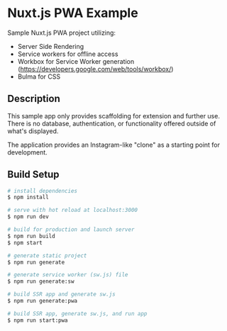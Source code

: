 # Nuxt.js PWA Example

Sample Nuxt.js PWA project utilizing:
 - Server Side Rendering
 - Service workers for offline access
 - Workbox for Service Worker generation (https://developers.google.com/web/tools/workbox/)
 - Bulma for CSS

## Description

This sample app only provides scaffolding for extension and further use. There is no database, authentication, or functionality offered outside of what's displayed.

The application provides an Instagram-like "clone" as a starting point for development.

## Build Setup

``` bash
# install dependencies
$ npm install

# serve with hot reload at localhost:3000
$ npm run dev

# build for production and launch server
$ npm run build
$ npm start

# generate static project
$ npm run generate

# generate service worker (sw.js) file
$ npm run generate:sw

# build SSR app and generate sw.js
$ npm run generate:pwa

# build SSR app, generate sw.js, and run app
$ npm run start:pwa
```